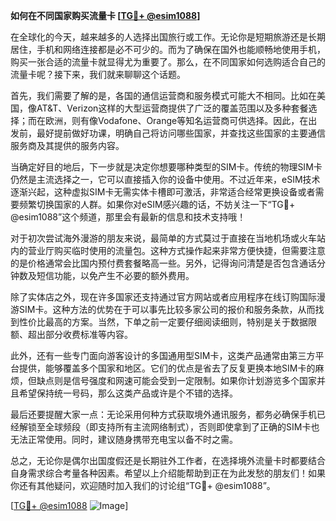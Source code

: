 **如何在不同国家购买流量卡 [[TG💪+ @esim1088](https://t.me/s/esim1088)]**

在全球化的今天，越来越多的人选择出国旅行或工作。无论你是短期旅游还是长期居住，手机和网络连接都是必不可少的。而为了确保在国外也能顺畅地使用手机，购买一张合适的流量卡就显得尤为重要了。那么，在不同国家如何选购适合自己的流量卡呢？接下来，我们就来聊聊这个话题。

首先，我们需要了解的是，各国的通信运营商和服务模式可能大不相同。比如在美国，像AT&T、Verizon这样的大型运营商提供了广泛的覆盖范围以及多种套餐选择；而在欧洲，则有像Vodafone、Orange等知名运营商可供选择。因此，在出发前，最好提前做好功课，明确自己将访问哪些国家，并查找这些国家的主要通信服务商及其提供的服务内容。

当确定好目的地后，下一步就是决定你想要哪种类型的SIM卡。传统的物理SIM卡仍然是主流选择之一，它可以直接插入你的设备中使用。不过近年来，eSIM技术逐渐兴起，这种虚拟SIM卡无需实体卡槽即可激活，非常适合经常更换设备或者需要频繁切换国家的人群。如果你对eSIM感兴趣的话，不妨关注一下“TG💪+ @esim1088”这个频道，那里会有最新的信息和技术支持哦！

对于初次尝试海外漫游的朋友来说，最简单的方式莫过于直接在当地机场或火车站内的营业厅购买临时使用的流量包。这种方式操作起来非常方便快捷，但需要注意的是价格通常会比国内预付费套餐略高一些。另外，记得询问清楚是否包含通话分钟数及短信功能，以免产生不必要的额外费用。

除了实体店之外，现在许多国家还支持通过官方网站或者应用程序在线订购国际漫游SIM卡。这种方法的优势在于可以事先比较多家公司的报价和服务条款，从而找到性价比最高的方案。当然，下单之前一定要仔细阅读细则，特别是关于数据限额、超出部分收费标准等内容。

此外，还有一些专门面向游客设计的多国通用型SIM卡，这类产品通常由第三方平台提供，能够覆盖多个国家和地区。它们的优点是省去了反复更换本地SIM卡的麻烦，但缺点则是信号强度和网速可能会受到一定限制。如果你计划游览多个国家并且希望保持统一号码，那么这类产品或许是个不错的选择。

最后还要提醒大家一点：无论采用何种方式获取境外通讯服务，都务必确保手机已经解锁至全球频段（即支持所有主流网络制式），否则即使拿到了正确的SIM卡也无法正常使用。同时，建议随身携带充电宝以备不时之需。

总之，无论你是偶尔出国度假还是长期驻外工作者，在选择境外流量卡时都要结合自身需求综合考量各种因素。希望以上介绍能帮助到正在为此发愁的朋友们！如果你还有其他疑问，欢迎随时加入我们的讨论组“TG💪+ @esim1088”。

[[TG💪+ @esim1088](https://t.me/s/esim1088) ![Image](https://i.postimg.cc/4NQfJmqS/Snipaste-2025-05-13-00-14-12.png)]